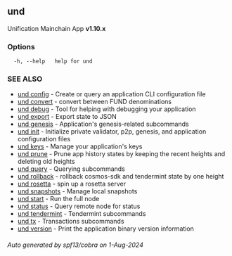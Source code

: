 ## und

Unification Mainchain App **v1.10.x**

### Options

```
  -h, --help   help for und
```

### SEE ALSO

* [und config](und_config.md)	 - Create or query an application CLI configuration file
* [und convert](und_convert.md)	 - convert between FUND denominations
* [und debug](und_debug.md)	 - Tool for helping with debugging your application
* [und export](und_export.md)	 - Export state to JSON
* [und genesis](und_genesis.md)	 - Application's genesis-related subcommands
* [und init](und_init.md)	 - Initialize private validator, p2p, genesis, and application configuration files
* [und keys](und_keys.md)	 - Manage your application's keys
* [und prune](und_prune.md)	 - Prune app history states by keeping the recent heights and deleting old heights
* [und query](und_query.md)	 - Querying subcommands
* [und rollback](und_rollback.md)	 - rollback cosmos-sdk and tendermint state by one height
* [und rosetta](und_rosetta.md)	 - spin up a rosetta server
* [und snapshots](und_snapshots.md)	 - Manage local snapshots
* [und start](und_start.md)	 - Run the full node
* [und status](und_status.md)	 - Query remote node for status
* [und tendermint](und_tendermint.md)	 - Tendermint subcommands
* [und tx](und_tx.md)	 - Transactions subcommands
* [und version](und_version.md)	 - Print the application binary version information

###### Auto generated by spf13/cobra on 1-Aug-2024

